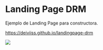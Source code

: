 # Landing Page DRM
Ejemplo de Landing Page para constructora.

https://deiviiss.github.io/landingpage-drm

![](https://repository-images.githubusercontent.com/586087964/729f01fd-7fa1-47a1-aac5-59cff26a7749)
